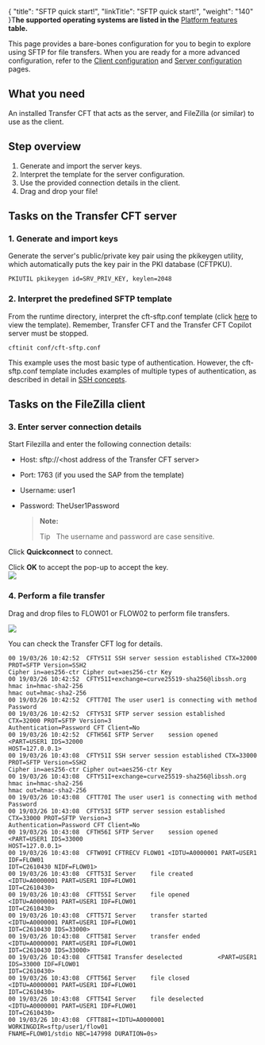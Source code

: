 {
    "title": "SFTP quick start!",
    "linkTitle": "SFTP quick start!",
    "weight": "140"
}T<span style="font-weight: normal;">**he supported operating systems are listed in the** [Platform features](../../../datasheet) **table.**</span>

This page provides a bare-bones configuration for you to begin to explore using SFTP for file transfers. When you are ready for a more advanced configuration, refer to the [Client configuration](../sftp_client) and [Server configuration](../sftp_server) pages.

## What you need

An installed Transfer CFT that acts as the server, and FileZilla (or similar) to use as the client.

## Step overview

1.  Generate and import the server keys.
2.  Interpret the template for the server configuration.
3.  Use the provided connection details in the client.
4.  Drag and drop your file!

## Tasks on the <span class="mc-variable suite_variables.TransferCFTName variable">Transfer CFT</span> server

### 1. Generate and import keys

Generate the server's public/private key pair using the <span class="code">pkikeygen </span>utility, which automatically puts the key pair in the PKI database (CFTPKU).


    PKIUTIL pkikeygen id=SRV_PRIV_KEY, keylen=2048

### 2. Interpret the predefined SFTP template

From the runtime directory, interpret the <span class="code">cft-sftp.conf</span> template (click [here]() to view the template). Remember, Transfer CFT and the Transfer CFT Copilot server must be stopped.


    cftinit conf/cft-sftp.conf

This example uses the most basic type of authentication. However, the <span class="code">cft-sftp.conf</span> template includes examples of multiple types of authentication, as described in detail in [SSH concepts](../sftp_keys_concepts).

## Tasks on the FileZilla client

### 3. Enter server connection details

Start Filezilla and enter the following connection details:

-   Host: sftp://&lt;host address of the <span class="mc-variable suite_variables.TransferCFTName variable">Transfer CFT</span> server>

-   Port: 1763 (if you used the SAP from the template)

-   Username: user1

-   Password: TheUser1Password  

    > **Note:**
    >
    > Tip  
    > The username and password are case sensitive.

Click **Quickconnect** to connect.

Click **OK** to accept the pop-up to accept the key.  
<img src="/Images/TransferCFT/fz_client_popup.png" class="mediumWidth" />

### 4. Perform a file transfer

Drag and drop files to <span class="code">FLOW01 </span>or <span class="code">FLOW02 </span>to perform file transfers.

<img src="/Images/TransferCFT/fz_client.png" class="mediumWidth" />

You can check the Transfer CFT log for details.



    00 19/03/26 10:42:52  CFTY51I SSH server session established CTX=32000 PROT=SFTP Version=SSH2
    Cipher in=aes256-ctr Cipher out=aes256-ctr Key
    00 19/03/26 10:42:52  CFTY51I+exchange=curve25519-sha256@libssh.org hmac in=hmac-sha2-256
    hmac out=hmac-sha2-256
    00 19/03/26 10:42:52  CFTT70I The user user1 is connecting with method Password
    00 19/03/26 10:42:52  CFTY53I SFTP server session established CTX=32000 PROT=SFTP Version=3
    Authentication=Password CFT Client=No
    00 19/03/26 10:42:52  CFTH56I SFTP Server    session opened <PART=USER1 IDS=32000
    HOST=127.0.0.1>
    00 19/03/26 10:43:08  CFTY51I SSH server session established CTX=33000 PROT=SFTP Version=SSH2
    Cipher in=aes256-ctr Cipher out=aes256-ctr Key
    00 19/03/26 10:43:08  CFTY51I+exchange=curve25519-sha256@libssh.org hmac in=hmac-sha2-256
    hmac out=hmac-sha2-256
    00 19/03/26 10:43:08  CFTT70I The user user1 is connecting with method Password
    00 19/03/26 10:43:08  CFTY53I SFTP server session established CTX=33000 PROT=SFTP Version=3
    Authentication=Password CFT Client=No
    00 19/03/26 10:43:08  CFTH56I SFTP Server    session opened <PART=USER1 IDS=33000
    HOST=127.0.0.1>
    00 19/03/26 10:43:08  CFTW09I CFTRECV FLOW01 <IDTU=A0000001 PART=USER1 IDF=FLOW01
    IDT=C2610430 NIDF=FLOW01>
    00 19/03/26 10:43:08  CFTT53I Server    file created       <IDTU=A0000001 PART=USER1 IDF=FLOW01
    IDT=C2610430>
    00 19/03/26 10:43:08  CFTT55I Server    file opened        <IDTU=A0000001 PART=USER1 IDF=FLOW01
    IDT=C2610430>
    00 19/03/26 10:43:08  CFTT57I Server    transfer started   <IDTU=A0000001 PART=USER1 IDF=FLOW01
    IDT=C2610430 IDS=33000>
    00 19/03/26 10:43:08  CFTT58I Server    transfer ended     <IDTU=A0000001 PART=USER1 IDF=FLOW01
    IDT=C2610430 IDS=33000>
    00 19/03/26 10:43:08  CFTT58I Transfer deselected          <PART=USER1 IDS=33000 IDF=FLOW01
    IDT=C2610430>
    00 19/03/26 10:43:08  CFTT56I Server    file closed        <IDTU=A0000001 PART=USER1 IDF=FLOW01
    IDT=C2610430>
    00 19/03/26 10:43:08  CFTT54I Server    file deselected    <IDTU=A0000001 PART=USER1 IDF=FLOW01
    IDT=C2610430>
    00 19/03/26 10:43:08  CFTT88I+<IDTU=A0000001 WORKINGDIR=sftp/user1/flow01
    FNAME=FLOW01/stdio NBC=147998 DURATION=0s>
